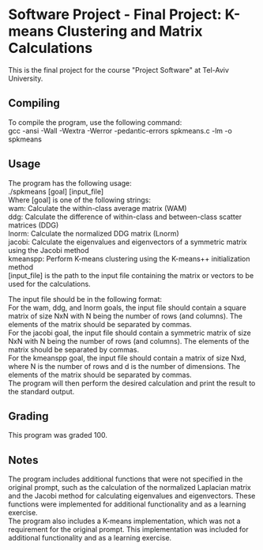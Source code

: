 # Software Project - Final Project: K-means Clustering and Matrix Calculations
This is the final project for the course "Project Software" at Tel-Aviv University.

## Compiling
To compile the program, use the following command:  
gcc -ansi -Wall -Wextra -Werror -pedantic-errors spkmeans.c -lm -o spkmeans

## Usage
The program has the following usage:  
./spkmeans [goal] [input_file]  
Where [goal] is one of the following strings:  
wam: Calculate the within-class average matrix (WAM)  
ddg: Calculate the difference of within-class and between-class scatter matrices (DDG)  
lnorm: Calculate the normalized DDG matrix (Lnorm)  
jacobi: Calculate the eigenvalues and eigenvectors of a symmetric matrix using the Jacobi method  
kmeanspp: Perform K-means clustering using the K-means++ initialization method  
[input_file] is the path to the input file containing the matrix or vectors to be used for the calculations.  

The input file should be in the following format:  
For the wam, ddg, and lnorm goals, the input file should contain a square matrix of size NxN with N being the number of rows (and columns). The elements of the matrix should be separated by commas.  
For the jacobi goal, the input file should contain a symmetric matrix of size NxN with N being the number of rows (and columns). The elements of the matrix should be separated by commas.  
For the kmeanspp goal, the input file should contain a matrix of size Nxd, where N is the number of rows and d is the number of dimensions. The elements of the matrix should be separated by commas.  
The program will then perform the desired calculation and print the result to the standard output.

## Grading
This program was graded 100.

## Notes
The program includes additional functions that were not specified in the original prompt, such as the calculation of the normalized Laplacian matrix and the Jacobi method for calculating eigenvalues and eigenvectors. These functions were implemented for additional functionality and as a learning exercise.  
The program also includes a K-means implementation, which was not a requirement for the original prompt. This implementation was included for additional functionality and as a learning exercise.
